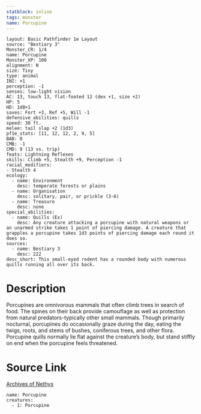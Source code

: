 ```yaml
---
statblock: inline
tags: monster
name: Porcupine
---
```

```statblock
layout: Basic Pathfinder 1e Layout
source: "Bestiary 3"
Monster_CR: 1/4
name: Porcupine
Monster_XP: 100
alignment: N
size: Tiny
type: animal
INI: +1
perception: -1
senses: low-light vision
AC: 13, touch 13, flat-footed 12 (dex +1, size +2)
HP: 5
HD: 1d8+1
saves: Fort +3, Ref +5, Will -1
defensive_abilities: quills
speed: 30 ft.
melee: tail slap +2 (1d3)
pf1e_stats: [11, 12, 12, 2, 9, 5]
BAB: 0
CMB: -1
CMD: 9 (13 vs. trip)
feats: Lightning Reflexes
skills: Climb +5, Stealth +9, Perception -1
racial_modifiers:
- Stealth 4
ecology:
  - name: Environment
    desc: temperate forests or plains
  - name: Organisation
    desc: solitary, pair, or prickle (3-6)
  - name: Treasure
    desc: none
special_abilities:
  - name: Quills (Ex)
    desc: Any creature attacking a porcupine with natural weapons or an unarmed strike takes 1 point of piercing damage. A creature that grapples a porcupine takes 1d3 points of piercing damage each round it does so.
sources:
  - name: Bestiary 3
    desc: 222
desc_short: This small-eyed rodent has a rounded body with numerous quills running all over its back.
```
# Description
Porcupines are omnivorous mammals that often climb trees in search of food. The spines on their back provide camouflage as well as protection from natural predators-typically other small mammals. Though primarily nocturnal, porcupines do occasionally graze during the day, eating the twigs, roots, and stems of bushes, coniferous trees, and other flora. Porcupine quills normally lie flat against the creature’s body, but stand stiffly on end when the porcupine feels threatened.
# Source Link
[Archives of Nethys](https://aonprd.com/MonsterDisplay.aspx?ItemName=Porcupine)
```encounter-table
name: Porcupine
creatures:
  - 1: Porcupine
```
